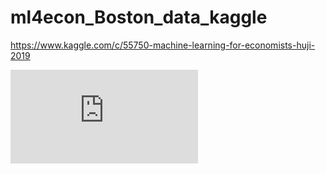 # ml4econ_Boston_data_kaggle
https://www.kaggle.com/c/55750-machine-learning-for-economists-huji-2019

![alt text](https://github.com/dormeir999/ml4econ_Boston_data_kaggle/blob/master/Boston%20Data%20ml4econ%20Kaggle%20Competition.pdf)
